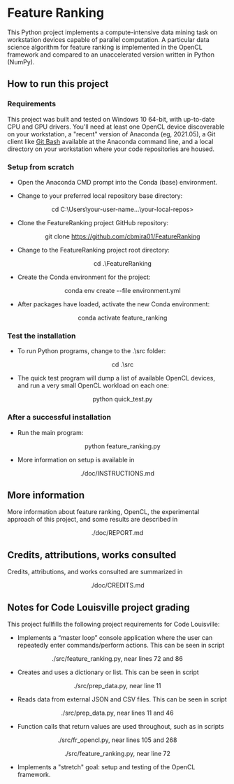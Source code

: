 
# Feature Ranking

This Python project implements a compute-intensive data mining task on 
workstation devices capable of parallel computation. A particular data science 
algorithm for feature ranking is implemented in the OpenCL framework and 
compared to an unaccelerated version written in Python (NumPy).

## How to run this project

### Requirements

This project was built and tested on Windows 10 64-bit, with up-to-date 
CPU and GPU drivers. You'll need at least one OpenCL device discoverable on 
your workstation, a "recent" version of Anaconda (eg, 2021.05), a Git 
client like [Git Bash](https://git-scm.com) available at the Anaconda command 
line, and a local directory on your workstation where your code repositories
are housed.

### Setup from scratch

- Open the Anaconda CMD prompt into the Conda (base) environment.

- Change to your preferred local repository base directory: 
      <p align="center">cd C:\Users\your-user-name\...\your-local-repos></p> 

- Clone the FeatureRanking project GitHub repository: 
      <p align="center">git clone https://github.com/cbmira01/FeatureRanking</p> 

- Change to the FeatureRanking project root directory: 
      <p align="center">cd .\FeatureRanking</p> 

- Create the Conda environment for the project: 
      <p align="center">conda env create --file environment.yml</p> 

- After packages have loaded, activate the new Conda environment:
      <p align="center">conda activate feature_ranking</p> 

### Test the installation

- To run Python programs, change to the .\src folder: 
    <p align="center">cd .\src</p> 

- The quick test program will dump a list of available OpenCL devices,
  and run a very small OpenCL workload on each one: 
      <p align="center">python quick_test.py</p> 

### After a successful installation

- Run the main program: 
      <p align="center">python feature_ranking.py</p> 

- More information on setup is available in 
<p align="center">./doc/INSTRUCTIONS.md</p> 

## More information

More information about feature ranking, OpenCL, the experimental approach of
this project, and some results are described in
<p align="center">./doc/REPORT.md</p> 

## Credits, attributions, works consulted

Credits, attributions, and works consulted are summarized in 
<p align="center">./doc/CREDITS.md</p> 

## Notes for Code Louisville project grading

This project fullfills the following project requirements for Code Louisville:

- Implements a “master loop” console application where the user can repeatedly 
enter commands/perform actions. This can be seen in script 
<p align="center">./src/feature_ranking.py, near lines 72 and 86 </p>

- Creates and uses a dictionary or list. This can be seen in script 
<p align="center">./src/prep_data.py, near line 11 </p>

- Reads data from external JSON and CSV files. This can be seen in script 
<p align="center">./src/prep_data.py, near lines 11 and 46 </p>

- Function calls that return values are used throughout, such as in scripts
<p align="center">./src/fr_opencl.py, near lines 105 and 268</p>
<p align="center">./src/feature_ranking.py, near line 72</p>

- Implements a "stretch" goal: setup and testing of the OpenCL framework.
